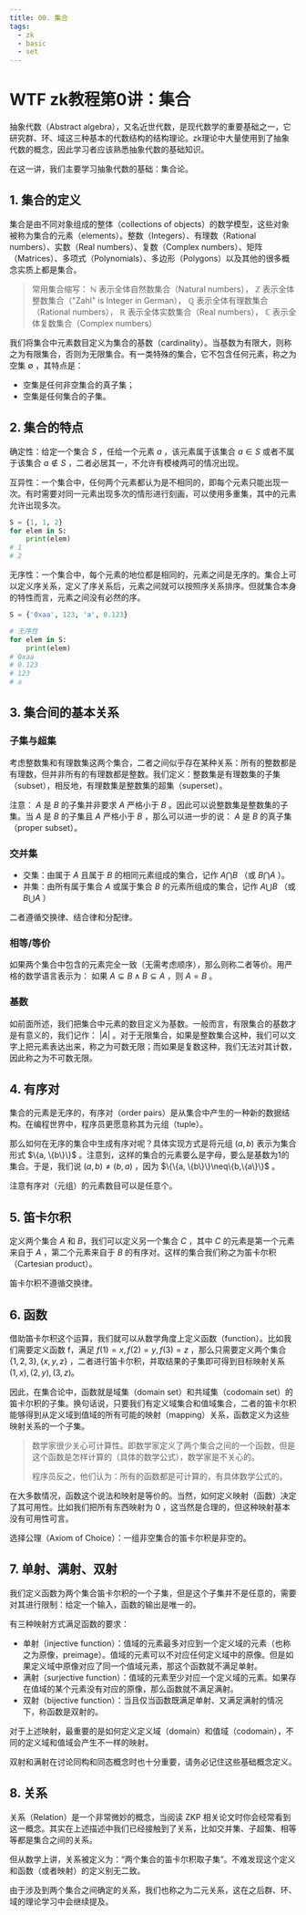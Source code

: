 ```yaml
---
title: 00. 集合
tags:
  - zk
  - basic
  - set
---
```


# WTF zk教程第0讲：集合

抽象代数（Abstract algebra），又名近世代数，是现代数学的重要基础之一，它研究群、环、域这三种基本的代数结构的结构理论。zk理论中大量使用到了抽象代数的概念，因此学习者应该熟悉抽象代数的基础知识。

在这一讲，我们主要学习抽象代数的基础：集合论。

## 1. 集合的定义

集合是由不同对象组成的整体（collections of objects）的数学模型，这些对象被称为集合的元素（elements）。整数（Integers）、有理数（Rational numbers）、实数（Real numbers）、复数（Complex numbers）、矩阵（Matrices）、多项式（Polynomials）、多边形（Polygons）以及其他的很多概念实质上都是集合。

> 常用集合缩写： $\mathbb{N}$ 表示全体自然数集合（Natural numbers）， $\mathbb{Z}$ 表示全体整数集合（"Zahl" is Integer in German）， $\mathbb{Q}$ 表示全体有理数集合（Rational numbers）， $\mathbb{R}$ 表示全体实数集合（Real numbers）， $\mathbb{C}$ 表示全体复数集合（Complex numbers）

我们将集合中元素数目定义为集合的基数（cardinality）。当基数为有限大，则称之为有限集合，否则为无限集合。有一类特殊的集合，它不包含任何元素，称之为空集 $\emptyset$ ，其特点是：

- 空集是任何非空集合的真子集；
- 空集是任何集合的子集。

## 2. 集合的特点

确定性：给定一个集合 $S$ ，任给一个元素 $a$ ，该元素属于该集合 $a\in S$ 或者不属于该集合 $a\notin S$ ，二者必居其一，不允许有模棱两可的情况出现。

互异性：一个集合中，任何两个元素都认为是不相同的，即每个元素只能出现一次。有时需要对同一元素出现多次的情形进行刻画，可以使用多重集，其中的元素允许出现多次。

```python
S = {1, 1, 2}
for elem in S:
    print(elem)
# 1
# 2
```

无序性：一个集合中，每个元素的地位都是相同的，元素之间是无序的。集合上可以定义序关系，定义了序关系后，元素之间就可以按照序关系排序。但就集合本身的特性而言，元素之间没有必然的序。

```python
S = {'0xaa', 123, 'a', 0.123}

# 无序性
for elem in S:
    print(elem)
# 0xaa
# 0.123
# 123
# a
```

## 3. 集合间的基本关系

### 子集与超集
考虑整数集和有理数集这两个集合，二者之间似乎存在某种关系：所有的整数都是有理数，但并非所有的有理数都是整数。我们定义：整数集是有理数集的子集（subset），相反地，有理数集是整数集的超集（superset）。

注意： $A$ 是 $B$ 的子集并非要求 $A$ 严格小于 $B$ 。因此可以说整数集是整数集的子集。当 $A$ 是 $B$ 的子集且 $A$ 严格小于 $B$ ，那么可以进一步的说： $A$ 是 $B$ 的真子集（proper subset）。

### 交并集

- 交集：由属于 $A$ 且属于 $B$ 的相同元素组成的集合，记作 $A\bigcap B$ （或 $B \bigcap A$ ）。
- 并集：由所有属于集合 $A$ 或属于集合 $B$ 的元素所组成的集合，记作 $A\bigcup B$ （或 $B\bigcup A$ ）

二者遵循交换律、结合律和分配律。

### 相等/等价

如果两个集合中包含的元素完全一致（无需考虑顺序），那么则称二者等价。用严格的数学语言表示为： 如果 $A \subseteq B \wedge B \subseteq A$ ，则 $A=B$ 。

### 基数

如前面所述，我们把集合中元素的数目定义为基数。一般而言，有限集合的基数才是有意义的，我们记作： $|A|$ 。对于无限集合，如果是整数集合这种，我们可以文字上把元素表达出来，称之为可数无限；而如果是复数这种，我们无法对其计数，因此称之为不可数无限。

## 4. 有序对

集合的元素是无序的，有序对（order pairs）是从集合中产生的一种新的数据结构。在编程世界中，程序员更愿意称其为元组（tuple）。

那么如何在无序的集合中生成有序对呢？具体实现方式是将元组 $(a, b)$ 表示为集合形式 $\\{a, \\{b\\\}\\}$ 。注意到，这样的集合的元素要么是字母，要么是基数为1的集合。于是，我们说 $(a, b)\neq(b,a)$ ，因为 $\\{\\{a, \\{b\\}\\}\neq\\{b,\\{a\\}\\}$ 。

注意有序对（元组）的元素数目可以是任意个。

## 5. 笛卡尔积

定义两个集合 $A$ 和 $B$，我们可以定义另一个集合 $C$ ，其中 $C$ 的元素是第一个元素来自于 $A$ ，第二个元素来自于 $B$ 的有序对。这样的集合我们称之为笛卡尔积（Cartesian product）。

笛卡尔积不遵循交换律。

## 6. 函数

借助笛卡尔积这个运算，我们就可以从数学角度上定义函数（function）。比如我们需要定义函数 f，满足 $f(1)=x,f(2)=y, f(3)=z$ ，那么只需要定义两个集合 $\{1, 2, 3\}, \{x, y, z\}$ ，二者进行笛卡尔积，并取结果的子集即可得到目标映射关系 $(1, x), (2, y), (3, z)$。

因此，在集合论中，函数就是域集（domain set）和共域集（codomain set）的笛卡尔积的子集。换句话说，只要我们有定义域集合和值域集合，二者的笛卡尔积能够得到从定义域到值域的所有可能的映射（mapping）关系，函数定义为这些映射关系的一个子集。

> 数学家很少关心可计算性。即数学家定义了两个集合之间的一个函数，但是这个函数是怎样计算的（具体的数学公式），数学家是不关心的。
> 
> 程序员反之，他们认为：所有的函数都是可计算的，有具体数学公式的。

在大多数情况，函数这个说法和映射是等价的。当然，如何定义映射（函数）决定了其可用性。比如我们把所有东西映射为 0 ，这当然是合理的，但这种映射基本没有可用性可言。

选择公理（Axiom of Choice）：一组非空集合的笛卡尔积是非空的。

## 7. 单射、满射、双射

我们定义函数为两个集合笛卡尔积的一个子集，但是这个子集并不是任意的，需要对其进行限制：给定一个输入，函数的输出是唯一的。

有三种映射方式满足函数的要求：
-  单射（injective function）：值域的元素最多对应到一个定义域的元素（也称之为原像，preimage）。值域的元素可以不对应任何定义域中的原像。但是如果定义域中原像对应了同一个值域元素，那这个函数就不满足单射。
- 满射（surjective function）：值域的元素至少对应一个定义域的元素。如果存在值域的某个元素没有对应的原像，那么函数就不满足满射。
- 双射（bijective function）：当且仅当函数既满足单射、又满足满射的情况下，称函数是双射的。

对于上述映射，最重要的是如何定义定义域（domain）和值域（codomain），不同的定义域和值域会产生不一样的映射。

双射和满射在讨论同构和同态概念时也十分重要，请务必记住这些基础概念定义。

## 8. 关系

关系（Relation）是一个非常微妙的概念，当阅读 ZKP 相关论文时你会经常看到这一概念。其实在上述描述中我们已经接触到了关系，比如交并集、子超集、相等等都是集合之间的关系。

但从数学上讲，关系被定义为：“两个集合的笛卡尔积取子集”。不难发现这个定义和函数（或者映射）的定义别无二致。

由于涉及到两个集合之间确定的关系，我们也称之为二元关系，这在之后群、环、域的理论学习中会继续提及。
